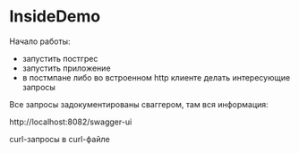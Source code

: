 # InsideDemo

Начало работы: 
* запустить постгрес
* запустить приложение
* в постмпане либо во встроенном http клиенте делать интересующие запросы

Все запросы задокументированы сваггером, там вся информация:

http://localhost:8082/swagger-ui

curl-запросы в curl-файле
